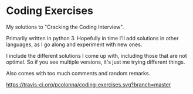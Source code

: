 # Coding Exercises

My solutions to "Cracking the Coding Interview". 

Primarily written in python 3.
Hopefully in time I'll add solutions in other languages, as I go along and experiment with new ones.

I include the different solutions I come up with, including those that are not optimal. 
So if you see multiple versions, it's just me trying different things.

Also comes with too much comments and random remarks.

https://travis-ci.org/pcolonna/coding-exercises.svg?branch=master
